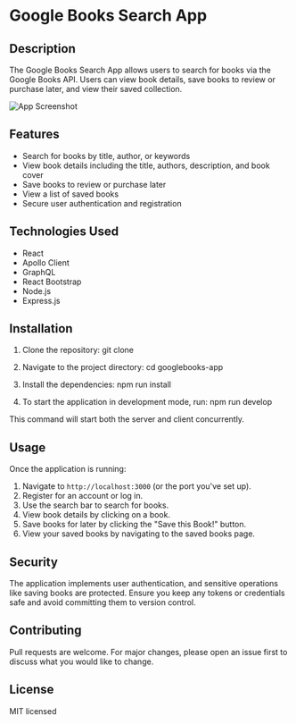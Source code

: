 # Google Books Search App

## Description

The Google Books Search App allows users to search for books via the Google Books API. Users can view book details, save books to review or purchase later, and view their saved collection.

![App Screenshot](path/to/your/screenshot.png)

## Features

- Search for books by title, author, or keywords
- View book details including the title, authors, description, and book cover
- Save books to review or purchase later
- View a list of saved books
- Secure user authentication and registration

## Technologies Used

- React
- Apollo Client
- GraphQL
- React Bootstrap
- Node.js
- Express.js

## Installation

1. Clone the repository:
git clone 

2. Navigate to the project directory:
cd googlebooks-app

3. Install the dependencies:
npm run install

4. To start the application in development mode, run:
npm run develop

This command will start both the server and client concurrently.

## Usage

Once the application is running:

1. Navigate to `http://localhost:3000` (or the port you've set up).
2. Register for an account or log in.
3. Use the search bar to search for books.
4. View book details by clicking on a book.
5. Save books for later by clicking the "Save this Book!" button.
6. View your saved books by navigating to the saved books page.

## Security

The application implements user authentication, and sensitive operations like saving books are protected. Ensure you keep any tokens or credentials safe and avoid committing them to version control.

## Contributing

Pull requests are welcome. For major changes, please open an issue first to discuss what you would like to change.

## License

MIT licensed

